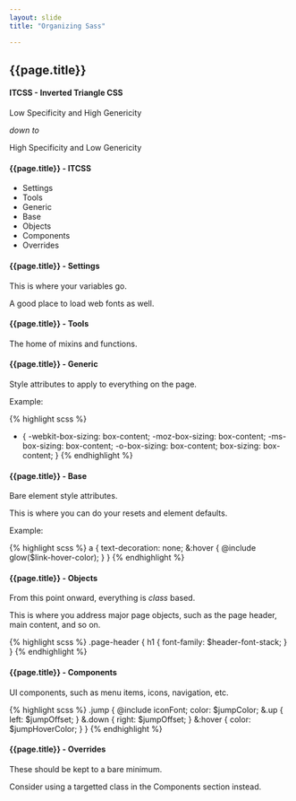 ```yaml
---
layout: slide
title: "Organizing Sass"

---
```


<section>

## {{page.title}}

#### ITCSS - Inverted Triangle CSS

Low Specificity and High Genericity

*down to*

High Specificity and Low Genericity

</section>

<section>

#### {{page.title}} - ITCSS

* Settings
* Tools
* Generic
* Base
* Objects
* Components
* Overrides

</section>

<section>

#### {{page.title}} - Settings

This is where your variables go.

A good place to load web fonts as well.

</section>

<section>

#### {{page.title}} - Tools

The home of mixins and functions.

</section>

<section>

#### {{page.title}} - Generic

Style attributes to apply to everything on the page.

Example:

{% highlight scss %}
* {
  -webkit-box-sizing: box-content;
  -moz-box-sizing: box-content;
  -ms-box-sizing: box-content;
  -o-box-sizing: box-content;
  box-sizing: box-content;
}
{% endhighlight %}

</section>

<section>

#### {{page.title}} - Base

Bare element style attributes.

This is where you can do your resets and element defaults.

Example:


{% highlight scss %}
a {
  text-decoration: none;
  &:hover {
    @include glow($link-hover-color);
  }
}
{% endhighlight %}

</section>

<section>

#### {{page.title}} - Objects

From this point onward, everything is *class* based.

This is where you address major page objects, such as the page header,
main content, and so on.


{% highlight scss %}
.page-header {
  h1 {
    font-family: $header-font-stack;
  }
}
{% endhighlight %}

</section>

<section>

#### {{page.title}} - Components

UI components, such as menu items, icons, navigation, etc.


{% highlight scss %}
.jump {
  @include iconFont;
  color: $jumpColor;
  &.up { left: $jumpOffset; }
  &.down { right: $jumpOffset; }
  &:hover { color: $jumpHoverColor; }
}
{% endhighlight %}


</section>

<section>

#### {{page.title}} - Overrides

These should be kept to a bare minimum.

Consider using a targetted class in the Components section instead.

</section>
